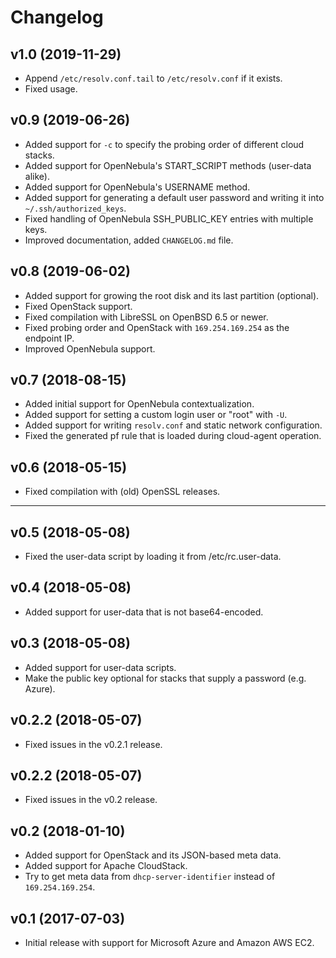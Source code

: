 # Changelog

## v1.0 (2019-11-29)

* Append `/etc/resolv.conf.tail` to `/etc/resolv.conf` if it exists.
* Fixed usage.

## v0.9 (2019-06-26)

* Added support for `-c` to specify the probing order of different cloud stacks.
* Added support for OpenNebula's START_SCRIPT methods (user-data alike).
* Added support for OpenNebula's USERNAME method.
* Added support for generating a default user password and writing it into
  `~/.ssh/authorized_keys`.
* Fixed handling of OpenNebula SSH_PUBLIC_KEY entries with multiple keys.
* Improved documentation, added `CHANGELOG.md` file.

## v0.8 (2019-06-02)

* Added support for growing the root disk and its last partition (optional).
* Fixed OpenStack support.
* Fixed compilation with LibreSSL on OpenBSD 6.5 or newer.
* Fixed probing order and OpenStack with `169.254.169.254` as the endpoint IP.
* Improved OpenNebula support.

## v0.7 (2018-08-15)

* Added initial support for OpenNebula contextualization.
* Added support for setting a custom login user or "root" with `-U`.
* Added support for writing `resolv.conf` and static network configuration.
* Fixed the generated pf rule that is loaded during cloud-agent operation.

## v0.6 (2018-05-15)

* Fixed compilation with (old) OpenSSL releases.

---

## v0.5 (2018-05-08)

* Fixed the user-data script by loading it from /etc/rc.user-data.

## v0.4 (2018-05-08)

* Added support for user-data that is not base64-encoded.

## v0.3 (2018-05-08)

* Added support for user-data scripts.
* Make the public key optional for stacks that supply a password (e.g. Azure).

## v0.2.2 (2018-05-07)

* Fixed issues in the v0.2.1 release.

## v0.2.2 (2018-05-07)

* Fixed issues in the v0.2 release.

## v0.2 (2018-01-10)

* Added support for OpenStack and its JSON-based meta data.
* Added support for Apache CloudStack.
* Try to get meta data from `dhcp-server-identifier` instead of
  `169.254.169.254`.

## v0.1 (2017-07-03)

* Initial release with support for Microsoft Azure and Amazon AWS EC2.
